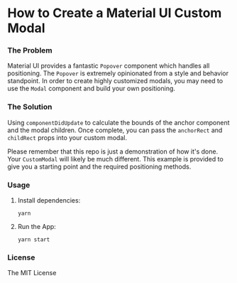 # How to Create a Material UI Custom Modal

### The Problem

Material UI provides a fantastic `Popover` component which handles all positioning. The `Popover` is 
extremely opinionated from a style and behavior standpoint. In order to create highly customized
modals, you may need to use the `Modal` component and build your own positioning.

### The Solution

Using `componentDidUpdate` to calculate the bounds of the anchor component and the modal children. 
Once complete, you can pass the `anchorRect` and `childRect` props into your custom modal.

Please remember that this repo is just a demonstration of how it's done. Your `CustomModal` will 
likely be much different. This example is provided to give you a starting point and the required 
positioning methods.

### Usage

1. Install dependencies:

    ```shell
    yarn
    ```

2. Run the App:

    ```shell
    yarn start
    ```

### License

The MIT License
